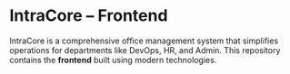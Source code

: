 # IntraCore – Frontend

IntraCore is a comprehensive office management system that simplifies operations for departments like DevOps, HR, and Admin. This repository contains the **frontend** built using modern technologies.

